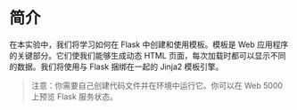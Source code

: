 # 简介

在本实验中，我们将学习如何在 Flask 中创建和使用模板。模板是 Web 应用程序的关键部分。它们使我们能够生成动态 HTML 页面，每次加载时都可以显示不同的数据。我们将使用与 Flask 捆绑在一起的 Jinja2 模板引擎。

> 注意：你需要自己创建代码文件并在环境中运行它。你可以在 Web 5000 上预览 Flask 服务状态。
